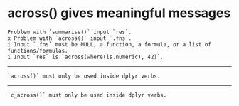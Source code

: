 # across() gives meaningful messages

    Problem with `summarise()` input `res`.
    x Problem with `across()` input `.fns`.
    i Input `.fns` must be NULL, a function, a formula, or a list of functions/formulas.
    i Input `res` is `across(where(is.numeric), 42)`.

---

    `across()` must only be used inside dplyr verbs.

---

    `c_across()` must only be used inside dplyr verbs.

